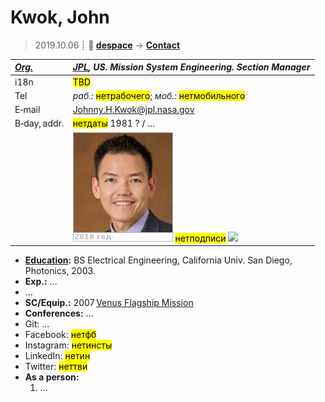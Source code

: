 # Kwok, John
> 2019.10.06 ┊ **🚀 [despace](index.md)** → **[Contact](contact.md)**

|*[Org.](contact.md)*|*[JPL](03_jpl.md), US. Mission System Engineering. Section Manager*|
|:--|:--|
|i18n| <mark>TBD</mark> |
|Tel| *раб.:* <mark>нетрабочего</mark>; *моб.:* <mark>нетмобильного</mark> |
|E‑mail| <Johnny.H.Kwok@jpl.nasa.gov> |
|B‑day, addr.| <mark>нетдаты</mark> 1981 ? / … |
|| [![](f/contact/k/kwok_001_photo_thumb.jpg)](f/contact/k/kwok_001_photo.jpg) <mark>нетподписи</mark> [![](f/contact//_001_sign_thumb.jpg)](f/contact//_001_sign.png) |

   - **[Education](edu.md):** BS Electrical Engineering, California Univ. San Diego, Photonics, 2003.
   - **Exp.:** …
   - …
   - **SC/Equip.:** 2007 [Venus Flagship Mission](venus_flagship_mission.md)
   - **Conferences:** …
   - Git: …
   - Facebook: <mark>нетфб</mark>
   - Instagram: <mark>нетинсты</mark>
   - LinkedIn: <mark>нетин</mark>
   - Twitter: <mark>неттви</mark>
   - **As a person:**
      1. …
